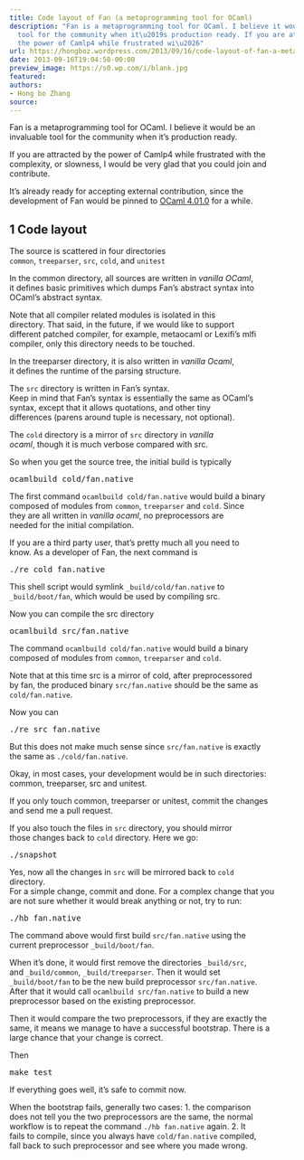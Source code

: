 ```yaml
---
title: Code layout of Fan (a metaprogramming tool for OCaml)
description: "Fan is a metaprogramming tool for OCaml. I believe it would be an invaluable
  tool for the community when it\u2019s production ready. If you are attracted by
  the power of Camlp4 while frustrated wi\u2026"
url: https://hongboz.wordpress.com/2013/09/16/code-layout-of-fan-a-metaprogramming-tool-for-ocaml/
date: 2013-09-16T19:04:58-00:00
preview_image: https://s0.wp.com/i/blank.jpg
featured:
authors:
- Hong bo Zhang
source:
---
```


<div>
<p>
Fan is a metaprogramming tool for OCaml.  I believe it would be an<br/>
invaluable tool for the community when it&rsquo;s production ready.
</p>
<p>
If you are attracted by the power of Camlp4 while frustrated with the<br/>
complexity, or slowness, I would be very glad that you could join and contribute.
</p>
<p>
It&rsquo;s already ready for accepting external contribution, since the<br/>
development of Fan would be pinned to <a href="http://caml.inria.fr/pub/distrib/ocaml-4.01/">OCaml 4.01.0</a> for a while.
</p>
<div class="outline-2">
<h2><span class="section-number-2">1</span> Code layout</h2>
<div class="outline-text-2">
<p>
The source is scattered in four directories<br/>
<code>common</code>, <code>treeparser</code>, <code>src</code>, <code>cold</code>, and <code>unitest</code>
</p>
<p>
In the common directory, all sources are written in <i>vanilla OCaml</i>,<br/>
it defines basic primitives which dumps Fan&rsquo;s abstract syntax into<br/>
OCaml&rsquo;s abstract syntax.
</p>
<p>
Note that all compiler related modules is isolated in this<br/>
directory. That said, in the future, if we would like to support<br/>
different patched compiler, for example, metaocaml or Lexifi&rsquo;s mlfi<br/>
compiler, only this directory needs to be touched.
</p>
<p>
In the treeparser directory, it is also written in <i>vanilla Ocaml</i>,<br/>
it defines the runtime of the parsing structure.
</p>
<p>
The <code>src</code> directory is written in Fan&rsquo;s syntax.<br/>
Keep in mind that Fan&rsquo;s syntax is essentially the same as OCaml&rsquo;s<br/>
syntax, except that it allows quotations, and other tiny<br/>
differences (parens around tuple is necessary, not optional).
</p>
<p>
The <code>cold</code> directory is a mirror of <code>src</code> directory in <i>vanilla<br/>
ocaml</i>, though it is much verbose compared with src.
</p>
<p>
So when you get the source tree, the initial build  is typically
</p>
<div class="org-src-container">
<pre class="src src-sh">ocamlbuild cold/fan.native
</pre>
</div>
<p>
The first command <code>ocamlbuild cold/fan.native</code> would build a binary<br/>
composed of modules from <code>common</code>, <code>treeparser</code> and <code>cold</code>. Since<br/>
they are all written in <i>vanilla ocaml</i>, no preprocessors are<br/>
needed for the initial compilation.
</p>
<p>
If you are a third party user, that&rsquo;s pretty much all you need to<br/>
know. As a developer of Fan, the next command is
</p>
<div class="org-src-container">
<pre class="src src-sh">./re cold fan.native
</pre>
</div>
<p>
This shell script would symlink <code>_build/cold/fan.native</code> to<br/>
<code>_build/boot/fan</code>, which would be used by compiling src.
</p>
<p>
Now you can compile the src directory
</p>
<div class="org-src-container">
<pre class="src src-sh">ocamlbuild src/fan.native
</pre>
</div>
<p>
The command <code>ocamlbuild cold/fan.native</code> would build a binary<br/>
composed of modules from <code>common</code>, <code>treeparser</code> and <code>cold</code>.
</p>
<p>
Note that at this time src is a mirror of cold, after preprocessored<br/>
by fan, the produced binary <code>src/fan.native</code> should be the same as<br/>
<code>cold/fan.native</code>.
</p>
<p>
Now you can
</p>
<div class="org-src-container">
<pre class="src src-sh">./re src fan.native
</pre>
</div>
<p>
But this does not make much sense since <code>src/fan.native</code> is exactly<br/>
the same as <code>./cold/fan.native</code>.
</p>
<p>
Okay, in most cases, your development would be in such directories:<br/>
common, treeparser, src and unitest.
</p>
<p>
If you only touch common, treeparser or unitest, commit the changes<br/>
and send me a pull request.
</p>
<p>
If you also touch the files in <code>src</code> directory, you should mirror<br/>
those changes back to <code>cold</code> directory. Here we go:
</p>
<div class="org-src-container">
<pre class="src src-sh">./snapshot
</pre>
</div>
<p>
Yes, now all the changes in <code>src</code> will be mirrored back to <code>cold</code><br/>
directory.<br/>
For a simple change, commit and done. For a complex change that you<br/>
are not sure whether it would break anything or not, try to run:
</p>
<div class="org-src-container">
<pre class="src src-sh">./hb fan.native
</pre>
</div>
<p>
The command above would first build <code>src/fan.native</code> using the<br/>
current preprocessor <code>_build/boot/fan</code>.
</p>
<p>
When it&rsquo;s done, it would first remove the directories <code>_build/src</code>,<br/>
and <code>_build/common</code>, <code>_build/treeparser</code>. Then it would set<br/>
<code>_build/boot/fan</code> to be the new build preprocessor <code>src/fan.native</code>.<br/>
After that it would call <code>ocamlbuild src/fan.native</code> to build a new<br/>
preprocessor based on the existing preprocessor.
</p>
<p>
Then it would compare the two preprocessors, if they are exactly the<br/>
same, it means we manage to have a successful bootstrap. There is a<br/>
large chance that your change is correct.
</p>
<p>
Then
</p>
<div class="org-src-container">
<pre class="src src-sh">make test
</pre>
</div>
<p>
If everything goes well, it&rsquo;s safe to commit now.
</p>
<p>
When the bootstrap fails, generally two cases: 1. the comparison<br/>
does not tell you the two preprocessors are the same, the normal<br/>
workflow is to repeat the command <code>./hb fan.native</code> again. 2. It<br/>
fails to compile, since you always have <code>cold/fan.native</code> compiled,<br/>
fall back to such preprocessor and see where you made wrong.
</p>
</div>
</div>
</div>


